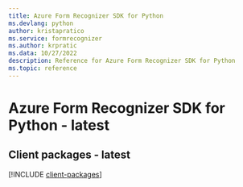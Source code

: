 ```yaml
---
title: Azure Form Recognizer SDK for Python
ms.devlang: python
author: kristapratico
ms.service: formrecognizer
ms.author: krpratic
ms.data: 10/27/2022
description: Reference for Azure Form Recognizer SDK for Python
ms.topic: reference
---
```

# Azure Form Recognizer SDK for Python - latest

## Client packages - latest
[!INCLUDE [client-packages](form-recognizer-client-index.md)]